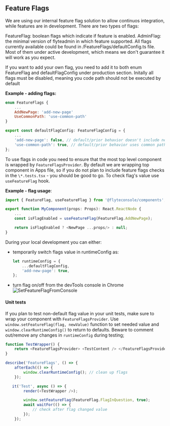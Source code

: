 ## Feature Flags

We are using our internal feature flag solution to allow continuos integration, while features are in development. There are two types of flags:

FeatureFlag: boolean flags which indicate if feature is enabled.
AdminFlag: the minimal version of flyteadmin in which feature supported.
All flags currently available could be found in /FeatureFlags/defaultConfig.ts file. Most of them under active development, which means we don't guarantee it will work as you expect.

If you want to add your own flag, you need to add it to both enum FeatureFlag and defaultFlagConfig under production section. Initally all flags must be disabled, meaning you code path should not be executed by default

**Example - adding flags:**

```javascript
enum FeatureFlags {
    ...
    AddNewPage: 'add-new-page'
    UseCommonPath: 'use-common-path'
}

export const defaultFlagConfig: FeatureFlagConfig = {
    ...
    'add-new-page': false, // default/prior behavior doesn't include new page
    'use-common-path': true, // default/prior behavior uses common path
};
```

To use flags in code you need to ensure that the most top level component is wrapped by `FeatureFlagsProvider`.
By default we are wrapping top component in Apps file, so if you do not plan to include
feature flags checks in the `\*.tests.tsx` - you should be good to go.
To check flag's value use `useFeatureFlag` hook.

**Example - flag usage**:

```javascript
import { FeatureFlag, useFeatureFlag } from '@flyteconsole/components';

export function MyComponent(props: Props): React.ReactNode {
    ...
    const isFlagEnabled = useFeatureFlag(FeatureFlag.AddNewPage);

    return isFlagEnabled ? <NewPage ...props/> : null;
}
```

During your local development you can either:

-   temporarily switch flags value in runtimeConfig as:
    ```javascript
    let runtimeConfig = {
        ...defaultFlagConfig,
        'add-new-page': true,
    };
    ```
-   turn flag on/off from the devTools console in Chrome
    ![SetFeatureFlagFromConsole](https://user-images.githubusercontent.com/55718143/150002962-f12bbe57-f221-4bbd-85e3-717aa0221e89.gif)

#### Unit tests

If you plan to test non-default flag value in your unit tests, make sure to wrap your component with `FeatureFlagsProvider`.
Use `window.setFeatureFlag(flag, newValue)` function to set needed value and `window.clearRuntimeConfig()`
to return to defaults. Beware to comment out/remove any changes in `runtimeConfig` during testing;

```javascript
function TestWrapper() {
    return <FeatureFlagsProvider> <TestContent /> </FeatureFlagsProvider>
}

describe('FeatureFlags', () => {
    afterEach(() => {
        window.clearRuntimeConfig(); // clean up flags
    });

   it('Test', async () => {
        render(<TestWrapper />);

        window.setFeatureFlag(FeatureFlag.FlagInQuestion, true);
        await waitFor(() => {
            // check after flag changed value
        });
    });
```
